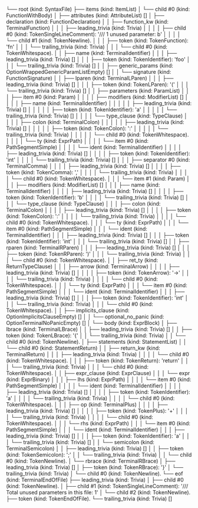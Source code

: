└── root (kind: SyntaxFile)
    ├── items (kind: ItemList)
    │   └── child #0 (kind: FunctionWithBody)
    │       ├── attributes (kind: AttributeList) []
    │       ├── declaration (kind: FunctionDeclaration)
    │       │   ├── function_kw (kind: TerminalFunction)
    │       │   │   ├── leading_trivia (kind: Trivia)
    │       │   │   │   ├── child #0 (kind: TokenSingleLineComment): '/// 1 unused parameter: b'
    │       │   │   │   └── child #1 (kind: TokenNewline).
    │       │   │   ├── token (kind: TokenFunction): 'fn'
    │       │   │   └── trailing_trivia (kind: Trivia)
    │       │   │       └── child #0 (kind: TokenWhitespace).
    │       │   ├── name (kind: TerminalIdentifier)
    │       │   │   ├── leading_trivia (kind: Trivia) []
    │       │   │   ├── token (kind: TokenIdentifier): 'foo'
    │       │   │   └── trailing_trivia (kind: Trivia) []
    │       │   ├── generic_params (kind: OptionWrappedGenericParamListEmpty) []
    │       │   └── signature (kind: FunctionSignature)
    │       │       ├── lparen (kind: TerminalLParen)
    │       │       │   ├── leading_trivia (kind: Trivia) []
    │       │       │   ├── token (kind: TokenLParen): '('
    │       │       │   └── trailing_trivia (kind: Trivia) []
    │       │       ├── parameters (kind: ParamList)
    │       │       │   ├── item #0 (kind: Param)
    │       │       │   │   ├── modifiers (kind: ModifierList) []
    │       │       │   │   ├── name (kind: TerminalIdentifier)
    │       │       │   │   │   ├── leading_trivia (kind: Trivia) []
    │       │       │   │   │   ├── token (kind: TokenIdentifier): 'a'
    │       │       │   │   │   └── trailing_trivia (kind: Trivia) []
    │       │       │   │   └── type_clause (kind: TypeClause)
    │       │       │   │       ├── colon (kind: TerminalColon)
    │       │       │   │       │   ├── leading_trivia (kind: Trivia) []
    │       │       │   │       │   ├── token (kind: TokenColon): ':'
    │       │       │   │       │   └── trailing_trivia (kind: Trivia)
    │       │       │   │       │       └── child #0 (kind: TokenWhitespace).
    │       │       │   │       └── ty (kind: ExprPath)
    │       │       │   │           └── item #0 (kind: PathSegmentSimple)
    │       │       │   │               └── ident (kind: TerminalIdentifier)
    │       │       │   │                   ├── leading_trivia (kind: Trivia) []
    │       │       │   │                   ├── token (kind: TokenIdentifier): 'int'
    │       │       │   │                   └── trailing_trivia (kind: Trivia) []
    │       │       │   ├── separator #0 (kind: TerminalComma)
    │       │       │   │   ├── leading_trivia (kind: Trivia) []
    │       │       │   │   ├── token (kind: TokenComma): ','
    │       │       │   │   └── trailing_trivia (kind: Trivia)
    │       │       │   │       └── child #0 (kind: TokenWhitespace).
    │       │       │   └── item #1 (kind: Param)
    │       │       │       ├── modifiers (kind: ModifierList) []
    │       │       │       ├── name (kind: TerminalIdentifier)
    │       │       │       │   ├── leading_trivia (kind: Trivia) []
    │       │       │       │   ├── token (kind: TokenIdentifier): 'b'
    │       │       │       │   └── trailing_trivia (kind: Trivia) []
    │       │       │       └── type_clause (kind: TypeClause)
    │       │       │           ├── colon (kind: TerminalColon)
    │       │       │           │   ├── leading_trivia (kind: Trivia) []
    │       │       │           │   ├── token (kind: TokenColon): ':'
    │       │       │           │   └── trailing_trivia (kind: Trivia)
    │       │       │           │       └── child #0 (kind: TokenWhitespace).
    │       │       │           └── ty (kind: ExprPath)
    │       │       │               └── item #0 (kind: PathSegmentSimple)
    │       │       │                   └── ident (kind: TerminalIdentifier)
    │       │       │                       ├── leading_trivia (kind: Trivia) []
    │       │       │                       ├── token (kind: TokenIdentifier): 'int'
    │       │       │                       └── trailing_trivia (kind: Trivia) []
    │       │       ├── rparen (kind: TerminalRParen)
    │       │       │   ├── leading_trivia (kind: Trivia) []
    │       │       │   ├── token (kind: TokenRParen): ')'
    │       │       │   └── trailing_trivia (kind: Trivia)
    │       │       │       └── child #0 (kind: TokenWhitespace).
    │       │       ├── ret_ty (kind: ReturnTypeClause)
    │       │       │   ├── arrow (kind: TerminalArrow)
    │       │       │   │   ├── leading_trivia (kind: Trivia) []
    │       │       │   │   ├── token (kind: TokenArrow): '->'
    │       │       │   │   └── trailing_trivia (kind: Trivia)
    │       │       │   │       └── child #0 (kind: TokenWhitespace).
    │       │       │   └── ty (kind: ExprPath)
    │       │       │       └── item #0 (kind: PathSegmentSimple)
    │       │       │           └── ident (kind: TerminalIdentifier)
    │       │       │               ├── leading_trivia (kind: Trivia) []
    │       │       │               ├── token (kind: TokenIdentifier): 'int'
    │       │       │               └── trailing_trivia (kind: Trivia)
    │       │       │                   └── child #0 (kind: TokenWhitespace).
    │       │       ├── implicits_clause (kind: OptionImplicitsClauseEmpty) []
    │       │       └── optional_no_panic (kind: OptionTerminalNoPanicEmpty) []
    │       └── body (kind: ExprBlock)
    │           ├── lbrace (kind: TerminalLBrace)
    │           │   ├── leading_trivia (kind: Trivia) []
    │           │   ├── token (kind: TokenLBrace): '{'
    │           │   └── trailing_trivia (kind: Trivia)
    │           │       └── child #0 (kind: TokenNewline).
    │           ├── statements (kind: StatementList)
    │           │   └── child #0 (kind: StatementReturn)
    │           │       ├── return_kw (kind: TerminalReturn)
    │           │       │   ├── leading_trivia (kind: Trivia)
    │           │       │   │   └── child #0 (kind: TokenWhitespace).
    │           │       │   ├── token (kind: TokenReturn): 'return'
    │           │       │   └── trailing_trivia (kind: Trivia)
    │           │       │       └── child #0 (kind: TokenWhitespace).
    │           │       ├── expr_clause (kind: ExprClause)
    │           │       │   └── expr (kind: ExprBinary)
    │           │       │       ├── lhs (kind: ExprPath)
    │           │       │       │   └── item #0 (kind: PathSegmentSimple)
    │           │       │       │       └── ident (kind: TerminalIdentifier)
    │           │       │       │           ├── leading_trivia (kind: Trivia) []
    │           │       │       │           ├── token (kind: TokenIdentifier): 'a'
    │           │       │       │           └── trailing_trivia (kind: Trivia)
    │           │       │       │               └── child #0 (kind: TokenWhitespace).
    │           │       │       ├── op (kind: TerminalPlus)
    │           │       │       │   ├── leading_trivia (kind: Trivia) []
    │           │       │       │   ├── token (kind: TokenPlus): '+'
    │           │       │       │   └── trailing_trivia (kind: Trivia)
    │           │       │       │       └── child #0 (kind: TokenWhitespace).
    │           │       │       └── rhs (kind: ExprPath)
    │           │       │           └── item #0 (kind: PathSegmentSimple)
    │           │       │               └── ident (kind: TerminalIdentifier)
    │           │       │                   ├── leading_trivia (kind: Trivia) []
    │           │       │                   ├── token (kind: TokenIdentifier): 'a'
    │           │       │                   └── trailing_trivia (kind: Trivia) []
    │           │       └── semicolon (kind: TerminalSemicolon)
    │           │           ├── leading_trivia (kind: Trivia) []
    │           │           ├── token (kind: TokenSemicolon): ';'
    │           │           └── trailing_trivia (kind: Trivia)
    │           │               └── child #0 (kind: TokenNewline).
    │           └── rbrace (kind: TerminalRBrace)
    │               ├── leading_trivia (kind: Trivia) []
    │               ├── token (kind: TokenRBrace): '}'
    │               └── trailing_trivia (kind: Trivia)
    │                   └── child #0 (kind: TokenNewline).
    └── eof (kind: TerminalEndOfFile)
        ├── leading_trivia (kind: Trivia)
        │   ├── child #0 (kind: TokenNewline).
        │   ├── child #1 (kind: TokenSingleLineComment): '/// Total unused parameters in this file: 1'
        │   └── child #2 (kind: TokenNewline).
        ├── token (kind: TokenEndOfFile).
        └── trailing_trivia (kind: Trivia) []
